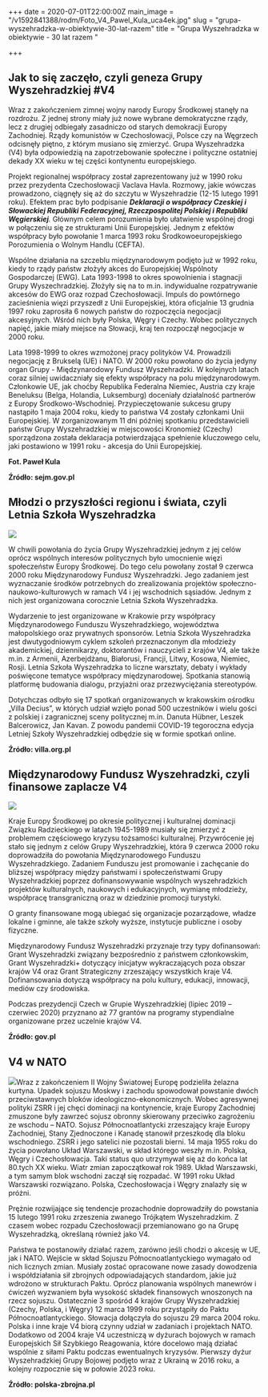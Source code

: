 +++
date = 2020-07-01T22:00:00Z
main_image = "/v1592841388/rodm/Foto_V4_Pawel_Kula_uca4ek.jpg"
slug = "grupa-wyszehradzka-w-obiektywie-30-lat-razem"
title = "Grupa Wyszehradzka w obiektywie - 30 lat razem "

+++
## Jak to się zaczęło, czyli geneza Grupy Wyszehradzkiej #V4

Wraz z zakończeniem zimnej wojny narody Europy Środkowej stanęły na rozdrożu. Z jednej strony miały już nowe wybrane demokratyczne rządy, lecz z drugiej odbiegały zasadniczo od starych demokracji Europy Zachodniej. Rządy komunistów w Czechosłowacji, Polsce czy na Węgrzech odcisnęły piętno, z którym musiano się zmierzyć. Grupa Wyszehradzka (V4) była odpowiedzią na zapotrzebowanie społeczne i polityczne ostatniej dekady XX wieku w tej części kontynentu europejskiego.

Projekt regionalnej współpracy został zaprezentowany już w 1990 roku przez prezydenta Czechosłowacji Vaclava Havla. Rozmowy, jakie wówczas prowadzono, ciągnęły się aż do szczytu w Wyszehradzie (12-15 lutego 1991 roku). Efektem prac było podpisanie **_Deklaracji o współpracy Czeskiej i Słowackiej Republiki Federacyjnej, Rzeczpospolitej Polskiej i Republiki Węgierskiej_**_._ Głównym celem porozumienia było ułatwienie wspólnej drogi w połączeniu się ze strukturami Unii Europejskiej. Jednym z efektów współpracy było powołanie 1 marca 1993 roku Środkowoeuropejskiego Porozumienia o Wolnym Handlu (CEFTA).

Wspólne działania na szczeblu międzynarodowym podjęto już w 1992 roku, kiedy to rządy państw złożyły akces do Europejskiej Wspólnoty Gospodarczej (EWG). Lata 1993-1998 to okres spowolnienia i stagnacji Grupy Wyszechradzkiej. Złożyły się na to m.in. indywidualne rozpatrywanie akcesów do EWG oraz rozpad Czechosłowacji. Impuls do powtórnego zacieśnienia więzi przyszedł z Unii Europejskiej, która oficjalnie 13 grudnia 1997 roku zaprosiła 6 nowych państw do rozpoczęcia negocjacji akcesyjnych. Wśród nich były Polska, Węgry i Czechy. Wobec politycznych napięć, jakie miały miejsce na Słowacji, kraj ten rozpoczął negocjacje w 2000 roku.

Lata 1998-1999 to okres wzmożonej pracy polityków V4. Prowadzili negocjację z Brukselą (UE) i NATO. W 2000 roku powołano do życia jedyny organ Grupy - Międzynarodowy Fundusz Wyszehradzki. W kolejnych latach coraz silniej uwidaczniały się efekty współpracy na polu międzynarodowym. Członkowie UE, jak choćby Republika Federalna Niemiec, Austria czy kraje Beneluksu (Belga, Holandia, Luksemburg) doceniały działalność partnerów z Europy Środkowo-Wschodniej. Przypieczętowanie sukcesu grupy nastąpiło 1 maja 2004 roku, kiedy to państwa V4 zostały członkami Unii Europejskiej. W zorganizowanym 11 dni później spotkaniu przedstawicieli państw Grupy Wyszehradzkiej w miejscowości Kronomież (Czechy) sporządzona została deklaracja potwierdzająca spełnienie kluczowego celu, jaki postawiono w 1991 roku - akcesja do Unii Europejskiej.

**Fot. Paweł Kula**

**Źródło: sejm.gov.pl**

## Młodzi o przyszłości regionu i świata, czyli Letnia Szkoła Wyszehradzka

![](https://res.cloudinary.com/inspro/image/upload/v1592931384/rodm/visegrad-summer-school_v5-2_gzjwmp.jpg)

W chwili powołania do życia Grupy Wyszehradzkiej jednym z jej celów oprócz wspólnych interesów politycznych było umocnienie więzi społeczeństw Europy Środkowej. Do tego celu powołany został 9 czerwca 2000 roku Międzynarodowy Fundusz Wyszehradzki. Jego zadaniem jest wyznaczanie środków potrzebnych do zrealizowania projektów społeczno-naukowo-kulturowych w ramach V4 i jej wschodnich sąsiadów. Jednym z nich jest organizowana corocznie Letnia Szkoła Wyszehradzka.

Wydarzenie to jest organizowane w Krakowie przy współpracy Międzynarodowego Funduszu Wyszehradzkiego, województwa małopolskiego oraz prywatnych sponsorów. Letnia Szkoła Wyszehradzka jest dwutygodniowym cyklem szkoleń przeznaczonym dla młodzieży akademickiej, dziennikarzy, doktorantów i nauczycieli z krajów V4, ale także m.in. z Armenii, Azerbejdżanu, Białorusi, Francji, Litwy, Kosowa, Niemiec, Rosji. Letnia Szkoła Wyszehradzka to liczne warsztaty, debaty i wykłady poświęcone tematyce współpracy międzynarodowej. Spotkania stanowią platformę budowania dialogu, przyjaźni oraz przezwyciężania stereotypów.

Dotychczas odbyło się 17 spotkań organizowanych w krakowskim ośrodku „Villa Decius”, w których udział wzięło ponad 500 uczestników i wielu gości z polskiej i zagranicznej sceny politycznej m.in. Danuta Hübner, Leszek Balcerowicz, Jan Kavan. Z powodu pandemii COVID-19 tegoroczna edycja Letniej Szkoły Wyszehradzkiej odbędzie się w formie spotkań online.

**Źródło: villa.org.pl**

## Międzynarodowy Fundusz Wyszehradzki, czyli finansowe zaplacze V4

![](https://res.cloudinary.com/inspro/image/upload/v1593637630/rodm/Visegrad_fund_strona_uoozmk.jpg)

Kraje Europy Środkowej po okresie politycznej i kulturalnej dominacji Związku Radzieckiego w latach 1945-1989 musiały się zmierzyć z problemem częściowego kryzysu tożsamości kulturalnej. Przywrócenie jej stało się jednym z celów Grupy Wyszehradzkiej, która 9 czerwca 2000 roku doprowadziła do powołania Międzynarodowego Funduszu Wyszehradzkiego. Zadaniem Funduszu jest promowanie i zachęcanie do bliższej współpracy między państwami i społeczeństwami Grupy Wyszehradzkiej poprzez dofinansowywanie wspólnych wyszehradzkich projektów kulturalnych, naukowych i edukacyjnych, wymianę młodzieży, współpracę transgraniczną oraz w dziedzinie promocji turystyki.

O granty finansowane mogą ubiegać się organizacje pozarządowe, władze lokalne i gminne, ale także szkoły wyższe, instytucje publiczne i osoby fizyczne.

Międzynarodowy Fundusz Wyszehradzki przyznaje trzy typy dofinansowań: Grant Wyszehradzki związany bezpośrednio z państwem członkowskim, Grant Wyszehradzki+ dotyczący inicjatyw wykraczających poza obszar krajów V4 oraz Grant Strategiczny zrzeszający wszystkich kraje V4. Dofinansowania dotyczą współpracy na polu kultury, edukacji, innowacji, mediów czy środowiska.

Podczas prezydencji Czech w Grupie Wyszehradzkiej (lipiec 2019 – czerwiec 2020) przyznano aż 77 grantów na programy stypendialne organizowane przez uczelnie krajów V4.

**Źródło: gov.pl**

## V4 w NATO 

![](https://res.cloudinary.com/inspro/image/upload/v1594363004/rodm/Polska_Zbrojna_xjidbv.jpg)Wraz z zakończeniem II Wojny Światowej Europę podzieliła żelazna kurtyna. Upadek sojuszu Moskwy i zachodu spowodował powstanie dwóch przeciwstawnych bloków ideologiczno-ekonomicznych. Wobec agresywnej polityki ZSRR i jej chęci dominacji na kontynencie, kraje Europy Zachodniej zmuszone były zawrzeć sojusz obronny skierowany przeciwko zagrożeniu ze wschodu – NATO. Sojusz Północnoatlantycki zrzeszający kraje Europy Zachodniej, Stany Zjednoczone i Kanadę stanowił przeszkodę dla bloku wschodniego. ZSRR i jego satelici nie pozostali bierni. 14 maja 1955 roku do życia powołano Układ Warszawski, w skład którego weszły m.in. Polska, Węgry i Czechosłowacja. Taki status quo utrzymywał się aż do końca lat 80.tych XX wieku. Wiatr zmian zapoczątkował rok 1989. Układ Warszawski, a tym samym blok wschodni zaczął się rozpadać. W 1991 roku Układ Warszawski rozwiązano. Polska, Czechosłowacja i Węgry znalazły się w próżni.

Prężnie rozwijające się tendencje prozachodnie doprowadziły do powstania 15 lutego 1991 roku zrzeszenia zwanego Trójkątem Wyszehradzkim. Z czasem wobec rozpadu Czechosłowacji przemianowano go na Grupę Wyszehradzką, określaną również jako V4.

Państwa te postanowiły działać razem, zarówno jeśli chodzi o akcesję w UE, jak i NATO. Wejście w skład Sojuszu Północnoatlantyckiego wymagało od nich licznych zmian. Musiały zostać opracowane nowe zasady dowodzenia i współdziałania sił zbrojnych odpowiadających standardom, jakie już wdrożono w strukturach Paktu. Oprócz planowania wspólnych manewrów i ćwiczeń wyzwaniem była wysokość składek finansowych wnoszonych na rzecz sojuszu. Ostatecznie 3 spośród 4 krajów Grupy Wyszehradzkiej (Czechy, Polska, i Węgry) 12 marca 1999 roku przystąpiły do Paktu Północnoatlantyckiego. Słowacja dołączyła do sojuszu 29 marca 2004 roku. Polska i inne kraje V4 biorą czynny udział w zadaniach i projektach NATO. Dodatkowo od 2004 kraje V4 uczestniczą w dyżurach bojowych w ramach Europejskich Sił Szybkiego Reagowania, które docelowo mają działać wspólnie z siłami Paktu podczas ewentualnych kryzysów. Pierwszy dyżur Wyszehradzkiej Grupy Bojowej podjęto wraz z Ukrainą w 2016 roku, a kolejny rozpocznie się w połowie 2023 roku.

**Źródło: polska-zbrojna.pl**